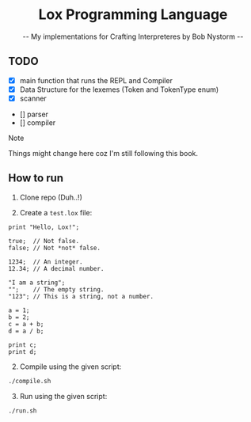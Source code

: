 <div align="center">

# Lox Programming Language

-- My implementations for Crafting Interpreteres by Bob Nystorm -- 

</div>

## TODO

* [x] main function that runs the REPL and Compiler
* [x] Data Structure for the lexemes (Token and TokenType enum)
* [x] scanner
* [] parser
* [] compiler

> [!NOTE]
> Things might change here coz I'm still following this book.

## How to run

1. Clone repo (Duh..!)

2. Create a `test.lox` file:

```
print "Hello, Lox!";

true;  // Not false.
false; // Not *not* false.

1234;  // An integer.
12.34; // A decimal number.

"I am a string";
"";    // The empty string.
"123"; // This is a string, not a number.

a = 1;
b = 2;
c = a + b;
d = a / b;

print c;
print d;
```

2. Compile using the given script:

```bash
./compile.sh
```

3. Run using the given script:

```bash
./run.sh
```
